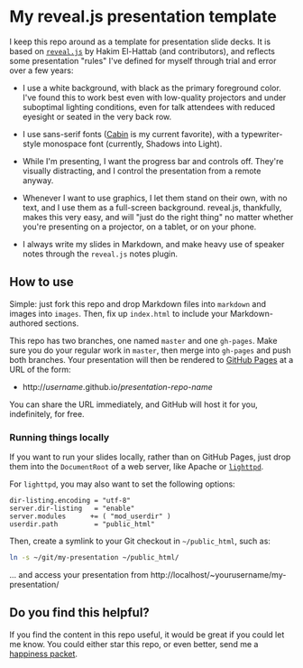 # My reveal.js presentation template

I keep this repo around as a template for presentation slide decks. It
is based on [`reveal.js`](https://github.com/hakimel/reveal.js/) by
Hakim El-Hattab (and contributors), and reflects some presentation
"rules" I've defined for myself through trial and error over a few
years:

- I use a white background, with black as the primary foreground
  color. I've found this to work best even with low-quality projectors
  and under suboptimal lighting conditions, even for talk attendees
  with reduced eyesight or seated in the very back row.

- I use sans-serif fonts
  ([Cabin](https://www.google.com/fonts/specimen/Cabin) is my current
  favorite), with a typewriter-style monospace font (currently,
  Shadows into Light).

- While I'm presenting, I want the progress bar and controls off.
  They're visually distracting, and I control the presentation from a
  remote anyway.

- Whenever I want to use graphics, I let them stand on their own, with
  no text, and I use them as a full-screen background. reveal.js,
  thankfully, makes this very easy, and will "just do the right thing"
  no matter whether you're presenting on a projector, on a tablet, or
  on your phone.

- I always write my slides in Markdown, and make heavy use of speaker
  notes through the `reveal.js` notes plugin.


## How to use

Simple: just fork this repo and drop Markdown files into `markdown`
and images into `images`. Then, fix up `index.html` to include your
Markdown-authored sections.

This repo has two branches, one named `master` and one
`gh-pages`. Make sure you do your regular work in `master`, then merge
into `gh-pages` and push both branches. Your presentation will then be
rendered to [GitHub Pages](https://pages.github.com/) at a URL of the
form:

- http://*username*.github.io/*presentation-repo-name*

You can share the URL immediately, and GitHub will host it for you,
indefinitely, for free.


### Running things locally

If you want to run your slides locally, rather than on GitHub Pages,
just drop them into the `DocumentRoot` of a web server, like Apache or
[`lighttpd`](https://www.lighttpd.net/).

For `lighttpd`, you may also want to set the following options:

```
dir-listing.encoding = "utf-8"
server.dir-listing   = "enable"
server.modules      += ( "mod_userdir" )
userdir.path         = "public_html"
```

Then, create a symlink to your Git checkout in `~/public_html`, such as:

```bash
ln -s ~/git/my-presentation ~/public_html/
```

... and access your presentation from
http://localhost/~yourusername/my-presentation/


## Do you find this helpful?

If you find the content in this repo useful, it would be great if you
could let me know. You could either star this repo, or even better,
send me a [happiness packet](https://www.happinesspackets.io).
